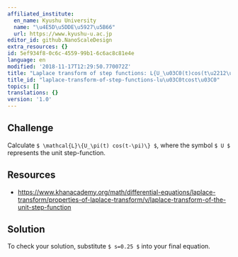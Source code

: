 ```yaml
---
affiliated_institute:
  en_name: Kyushu University
  name: "\u4E5D\u5DDE\u5927\u5B66"
  url: https://www.kyushu-u.ac.jp
editor_id: github.NanoScaleDesign
extra_resources: {}
id: 5ef934f8-0c6c-4559-99b1-6c6ac8c81e4e
language: en
modified: '2018-11-17T12:29:50.770072Z'
title: "Laplace transform of step functions: L{U_\u03C0(t)cos(t\u2212\u03C0)}"
title_id: "laplace-transform-of-step-functions-lu\u03C0tcost\u03C0"
topics: []
translations: {}
version: '1.0'
---
```


## Challenge
Calculate `$ \mathcal{L}\{U_\pi(t) cos(t-\pi)\} $`, where the symbol `$ U $` represents the unit step-function.

## Resources
- https://www.khanacademy.org/math/differential-equations/laplace-transform/properties-of-laplace-transform/v/laplace-transform-of-the-unit-step-function

## Solution
To check your solution, substitute `$ s=0.25 $` into your final equation.
